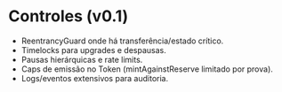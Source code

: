 # Controles (v0.1)
- ReentrancyGuard onde há transferência/estado crítico.
- Timelocks para upgrades e despausas.
- Pausas hierárquicas e rate limits.
- Caps de emissão no Token (mintAgainstReserve limitado por prova).
- Logs/eventos extensivos para auditoria.
